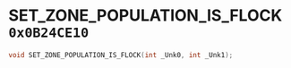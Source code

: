 # SET_ZONE_POPULATION_IS_FLOCK `0x0B24CE10`

```cpp
void SET_ZONE_POPULATION_IS_FLOCK(int _Unk0, int _Unk1);
```